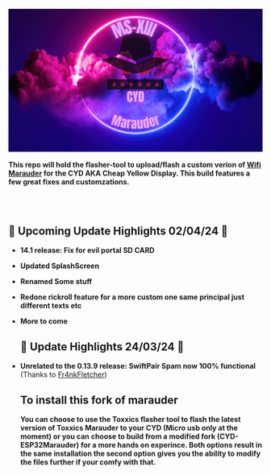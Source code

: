 ![Header](Images/MS-XIII.png)
<br>



  <b>This repo will hold the flasher-tool to upload/flash a custom verion of <a href=hhttps://github.com/justcallmekoko/ESP32Marauder/wiki/about>Wifi Marauder</a> for the CYD AKA Cheap Yellow Display. This build features a few great fixes and customzations.</b> 
  
  
  <br>
  <br>

  ## 🌟 Upcoming Update Highlights 02/04/24 🌟

- **14.1 release: Fix for evil portal SD CARD**
- **Updated SplashScreen**
- **Renamed Some stuff**
- **Redone rickroll feature for a more custom one same principal just different texts etc**
- **More to come**
  
  ## 🌟 Update Highlights 24/03/24 🌟

- **Unrelated to the 0.13.9 release: SwiftPair Spam now 100% functional** (Thanks to <a href=https://github.com/Fr4nkFletcher>Fr4nkFletcher</a>)

  ## To install this fork of marauder
  <b>You can choose to use the Toxxics flasher tool to flash the latest version of Toxxics Marauder to your CYD (Micro usb only at the moment) or you can choose to build from a modified fork (CYD-ESP32Marauder) for a more hands on experince. Both options result in the same installation the second option gives you the ability to modify the files further if your comfy with that.</b>
